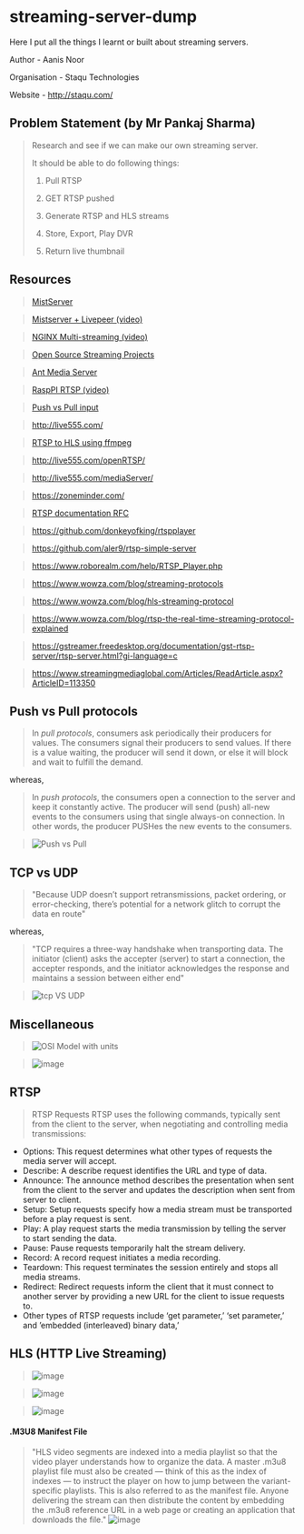 # streaming-server-dump

Here I put all the things I learnt or built about streaming servers.


Author - Aanis Noor

Organisation - Staqu Technologies

Website - http://staqu.com/


## Problem Statement (by Mr Pankaj Sharma)

> Research and see if we can make our own streaming server.
> 
> It should be able to do following things:
> 
> 1. Pull RTSP
> 
> 2. GET RTSP pushed
> 
> 3. Generate RTSP and HLS streams
> 
> 4. Store, Export, Play DVR
> 
> 5. Return live thumbnail


## Resources

> [MistServer](https://mistserver.org/)

> [Mistserver + Livepeer (video)](https://youtu.be/Y1CJOISDTCk)

> [NGINX Multi-streaming (video)](https://youtu.be/ZGkh2xVH4BQ)

> [Open Source Streaming Projects](https://awesomeopensource.com/projects/video-streaming)

> [Ant Media Server](https://www.youtube.com/watch?v=rNhkJSe8wwE)

> [RaspPI RTSP (video)](https://www.youtube.com/watch?v=y-ipR_4oFFY)

> [Push vs Pull input](https://easylive.io/en/support/knowledge-base/version-V12/core-concepts/push-vs-pull/)

> http://live555.com/

> [RTSP to HLS using ffmpeg](https://medium.com/androvideo/convert-rtsp-to-hls-using-ffmpeg-2fe2cdf3a0de)

> http://live555.com/openRTSP/

> http://live555.com/mediaServer/

> https://zoneminder.com/

> [RTSP documentation RFC](https://www.rfc-editor.org/rfc/rfc2326.html)

> https://github.com/donkeyofking/rtspplayer

> https://github.com/aler9/rtsp-simple-server

> https://www.roborealm.com/help/RTSP_Player.php

> https://www.wowza.com/blog/streaming-protocols

> https://www.wowza.com/blog/hls-streaming-protocol

> https://www.wowza.com/blog/rtsp-the-real-time-streaming-protocol-explained

> https://gstreamer.freedesktop.org/documentation/gst-rtsp-server/rtsp-server.html?gi-language=c

> https://www.streamingmediaglobal.com/Articles/ReadArticle.aspx?ArticleID=113350


## Push vs Pull protocols

> In *pull protocols*, consumers ask periodically their producers for values. The consumers signal their producers to send values. If there is a value waiting, the producer will send it down, or else it will block and wait to fulfill the demand.

whereas,

> In *push protocols*, the consumers open a connection to the server and keep it constantly active. The producer will send (push) all-new events to the consumers using that single always-on connection. In other words, the producer PUSHes the new events to the consumers.

> ![Push vs Pull](https://user-images.githubusercontent.com/38424838/187927906-95cd0ea7-37c9-40c1-9ae9-0481df4be5d0.png)


## TCP vs UDP

> "Because UDP doesn’t support retransmissions, packet ordering, or error-checking, there’s potential for a network glitch to corrupt the data en route"

whereas,

> "TCP requires a three-way handshake when transporting data. The initiator (client) asks the accepter (server) to start a connection, the accepter responds, and the initiator acknowledges the response and maintains a session between either end"

> ![tcp VS UDP](https://user-images.githubusercontent.com/38424838/184505080-66984f98-c0ea-40ee-b6e6-481e92f79475.png)


## Miscellaneous

> ![OSI Model with units](https://user-images.githubusercontent.com/38424838/184504861-4932db92-ebce-40c1-94ab-b37326bb0c59.png)

> ![image](https://user-images.githubusercontent.com/38424838/184505293-99fcf542-4dd5-471b-a699-4c7386af1e9f.png)


## RTSP

> RTSP Requests
RTSP uses the following commands, typically sent from the client to the server, when negotiating and controlling media transmissions:

* Options: This request determines what other types of requests the media server will accept.
* Describe: A describe request identifies the URL and type of data.
* Announce: The announce method describes the presentation when sent from the client to the server and updates the description when sent from server to client.
* Setup: Setup requests specify how a media stream must be transported before a play request is sent.
* Play: A play request starts the media transmission by telling the server to start sending the data.
* Pause: Pause requests temporarily halt the stream delivery.
* Record: A record request initiates a media recording.
* Teardown: This request terminates the session entirely and stops all media streams.
* Redirect: Redirect requests inform the client that it must connect to another server by providing a new URL for the client to issue requests to.
* Other types of RTSP requests include ‘get parameter,’ ‘set parameter,’ and ’embedded (interleaved) binary data,’


## HLS (HTTP Live Streaming)

> ![image](https://user-images.githubusercontent.com/38424838/184507758-54a0cbec-c2ce-4afb-b016-a23eff499633.png)

> ![image](https://user-images.githubusercontent.com/38424838/184507821-6f68501b-c3d8-4c04-be0a-087959792ac9.png)

> ![image](https://user-images.githubusercontent.com/38424838/184507829-41ffacd4-7676-4d04-93d8-850c0d1cbe4b.png)

#### .M3U8 Manifest File
> "HLS video segments are indexed into a media playlist so that the video player understands how to organize the data. A master .m3u8 playlist file must also be created — think of this as the index of indexes — to instruct the player on how to jump between the variant-specific playlists. This is also referred to as the manifest file. Anyone delivering the stream can then distribute the content by embedding the .m3u8 reference URL in a web page or creating an application that downloads the file."
![image](https://user-images.githubusercontent.com/38424838/184507889-0fff0af0-67dc-4e5c-917e-2784e7d03e65.png)


